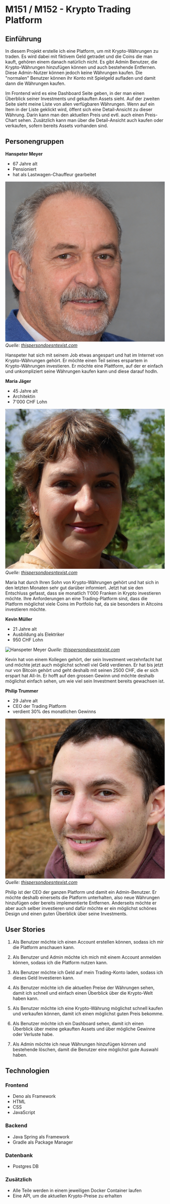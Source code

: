 # M151 / M152 - Krypto Trading Platform

## **Einführung**

In diesem Projekt erstelle ich eine Platform, um mit Krypto-Währungen zu traden. Es wird dabei mit fiktivem Geld getradet und die Coins die man kauft, gehören einem danach natürlich nicht. Es gibt Admin Benutzer, die Krypto-Währungen hinzufügen können und auch bestehende Entfernen. Diese Admin-Nutzer können jedoch keine Währungen kaufen. Die "normalen" Benutzer können ihr Konto mit Spielgeld aufladen und damit dann die Währungen kaufen.

Im Frontend wird es eine Dashboard Seite geben, in der man einen Überblick seiner Investments und gekauften Assets sieht. Auf der zweiten Seite sieht meine Liste von allen verfügbaren Währungen. Wenn auf ein Item in der Liste geklickt wird, öffent sich eine Detail-Ansicht zu dieser Währung. Darin kann man den aktuellen Preis und evtl. auch einen Preis-Chart sehen. Zusätzlich kann man über die Detail-Ansicht auch kaufen oder verkaufen, sofern bereits Assets vorhanden sind.

## **Personengruppen**

**Hanspeter Meyer**

* 67 Jahre alt
* Pensioniert
* hat als Lastwagen-Chauffeur gearbeitet

![Hanspeter Meyer](src/HanspeterMeyer.jpg)
_Quelle: [thispersondoesntexist.com](https://www.thispersondoesnotexist.com)_

Hanspeter hat sich mit seinem Job etwas angespart und hat im Internet von Krypto-Währungen gehört. Er möchte einen Teil seines erspartem in Krypto-Währungen investieren. Er möchte eine Plattform, auf der er einfach und unkompliziert seine Währungen kaufen kann und diese darauf hodln.

**Maria Jäger**

* 45 Jahre alt
* Architektin
* 7'000 CHF Lohn

![Hanspeter Meyer](src/MariaJaeger.jpg)
_Quelle: [thispersondoesntexist.com](https://www.thispersondoesnotexist.com)_

Maria hat durch Ihren Sohn von Krypto-Währungen gehört und hat sich in den letzten Monaten sehr gut darüber informiert. Jetzt hat sie den Entschluss gefasst, dass sie monatlich 1'000 Franken in Krypto investieren möchte. Ihre Anforderungen an eine Trading-Platform sind, dass die Platform möglichst viele Coins im Portfolio hat, da sie besonders in Altcoins investieren möchte.

**Kevin Müller**

* 21 Jahre alt
* Ausbildung als Elektriker
* 950 CHF Lohn

![Hanspeter Meyer](src/KevinJustinMüller.jpg)
_Quelle: [thispersondoesntexist.com](https://www.thispersondoesnotexist.com)_

Kevin hat von einem Kollegen gehört, der sein Investment verzehnfacht hat und möchte jetzt auch möglichst schnell viel Geld verdienen. Er hat bis jetzt nur von Bitcoin gehört und geht deshalb mit seinen 2500 CHF, die er sich erspart hat All-In. Er hofft auf den grossen Gewinn und möchte deshalb möglichst einfach sehen, um wie viel sein Investment bereits gewachsen ist.

**Philip Trummer**

* 29 Jahre alt
* CEO der Trading Platform
* verdient 30% des monatlichen Gewinns

![Hanspeter Meyer](src/PhilipTrummer.jpg)
_Quelle: [thispersondoesntexist.com](https://www.thispersondoesnotexist.com)_

Philip ist der CEO der ganzen Platform und damit ein Admin-Benutzer. Er möchte deshalb einerseits die Platform unterhalten, also neue Währungen hinzufügen oder bereits implementierte Entfernen. Anderseits möchte er aber auch selber investieren und dafür möchte er ein möglichst schönes Design und einen guten Überblick über seine Investments.

## **User Stories**

1. Als Benutzer möchte ich einen Account erstellen können, sodass ich mir die Platform anschauen kann.

1. Als Benutzer und Admin möchte ich mich mit einem Account anmelden können, sodass ich die Platform nutzen kann.

1. Als Benutzer möchte ich Geld auf mein Trading-Konto laden, sodass ich dieses Geld Investieren kann.

1. Als Benutzer möchte ich die aktuellen Preise der Währungen sehen, damit ich schnell und einfach einen Überblick über die Krypto-Welt haben kann.

1. Als Benutzer möchte ich eine Krypto-Währung möglichst schnell kaufen und verkaufen können, damit ich einen möglichst guten Preis bekomme.

1. Als Benutzer möchte ich ein Dashboard sehen, damit ich einen Überblick über meine gekauften Assets und über mögliche Gewinne oder Verluste habe.

1. Als Admin möchte ich neue Währungen hinzufügen können und bestehende löschen, damit die Benutzer eine möglichst gute Auswahl haben.

## **Technologien**

### Frontend
* Deno als Framework
* HTML
* CSS
* JavaScript

### Backend
* Java Spring als Framework
* Gradle als Package Manager

### Datenbank
* Postgres DB

### Zusätzlich
* Alle Teile werden in einem jeweiligen Docker Container laufen
* Eine API, um die aktuellen Krypto-Preise zu erhalten